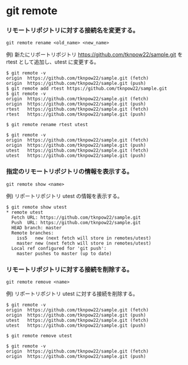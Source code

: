 git remote
==========

### リモートリポジトリに対する接続名を変更する。

    git remote rename <old_name> <new_name>

例) 新たにリポートリポジトリ https://github.com/tknpow22/sample.git を rtest として追加し、utest に変更する。

    $ git remote -v
    origin  https://github.com/tknpow22/sample.git (fetch)
    origin  https://github.com/tknpow22/sample.git (push)
    $ git remote add rtest https://github.com/tknpow22/sample.git
    $ git remote -v
    origin  https://github.com/tknpow22/sample.git (fetch)
    origin  https://github.com/tknpow22/sample.git (push)
    rtest   https://github.com/tknpow22/sample.git (fetch)
    rtest   https://github.com/tknpow22/sample.git (push)
    
    $ git remote rename rtest utest
    
    $ git remote -v
    origin  https://github.com/tknpow22/sample.git (fetch)
    origin  https://github.com/tknpow22/sample.git (push)
    utest   https://github.com/tknpow22/sample.git (fetch)
    utest   https://github.com/tknpow22/sample.git (push)

### 指定のリモートリポジトリの情報を表示する。

    git remote show <name>

例) リポートリポジトリ utest の情報を表示する。

    $ git remote show utest
    * remote utest
      Fetch URL: https://github.com/tknpow22/sample.git
      Push  URL: https://github.com/tknpow22/sample.git
      HEAD branch: master
      Remote branches:
        iss5   new (next fetch will store in remotes/utest)
        master new (next fetch will store in remotes/utest)
      Local ref configured for 'git push':
        master pushes to master (up to date)

### リモートリポジトリに対する接続を削除する。

    git remote remove <name>

例) リポートリポジトリ utest に対する接続を削除する。

    $ git remote -v
    origin  https://github.com/tknpow22/sample.git (fetch)
    origin  https://github.com/tknpow22/sample.git (push)
    utest   https://github.com/tknpow22/sample.git (fetch)
    utest   https://github.com/tknpow22/sample.git (push)
    
    $ git remote remove utest
    
    $ git remote -v
    origin  https://github.com/tknpow22/sample.git (fetch)
    origin  https://github.com/tknpow22/sample.git (push)

